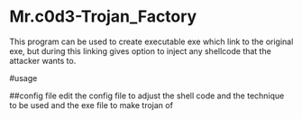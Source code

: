# Mr.c0d3-Trojan_Factory
This program can be used to create executable exe which link to the original exe, but during this linking gives option to inject any shellcode that the attacker wants to.

#usage

##config file
edit the config file to adjust the shell code and the technique to be used and the exe file to make trojan of

